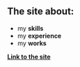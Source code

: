 ## The site about:
* my **skills**
* my **experience**
* my **works**

**[Link to the site](http://bobrelius.pp.ua/)**
